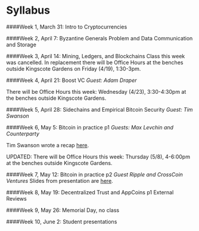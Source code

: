 Syllabus
=======
####Week 1, March 31: Intro to Cryptocurrencies

####Week 2, April 7: Byzantine Generals Problem and Data Communication and Storage

####Week 3, April 14: Mining, Ledgers, and Blockchains
Class this week was cancelled. In replacement there will be Office Hours at the benches outside Kingscote Gardens on Friday (4/19), 1:30-3pm.

####Week 4, April 21: Boost VC
*Guest: Adam Draper*

There will be Office Hours this week: Wednesday (4/23), 3:30-4:30pm at the benches outside Kingscote Gardens.

####Week 5, April 28: Sidechains and Empirical Bitcoin Security
*Guest: Tim Swanson*

####Week 6, May 5: Bitcoin in practice p1
*Guests: Max Levchin and Counterparty*

Tim Swanson wrote a recap [here](http://www.ofnumbers.com/2014/05/06/max-levchin-and-counterparty-discuss-digital-currencies/). 

UPDATED: There will be Office Hours this week: Thursday (5/8), 4-6:00pm at the benches outside Kingscote Gardens.

####Week 7, May 12: Bitcoin in practice p2
*Guest Ripple and CrossCoin Ventures*
Slides from presentation are [here](http://www.slideshare.net/ripplelabs/ripple-labs-values-purpose-strategy).

####Week 8, May 19: Decentralized Trust and AppCoins p1
External Reviews

####Week 9, May 26: Memorial Day, no class


####Week 10, June 2: Student presentations


